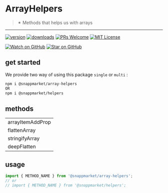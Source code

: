 # ArrayHelpers
> ✴ Methods that helps us with arrays
----

[![version](https://img.shields.io/npm/v/@snappmarket/array-helpers.svg?style=flat-square)](https://www.npmjs.com/package/@snappmarket/array-helpers)
[![downloads](https://img.shields.io/npm/dm/@snappmarket/array-helpers.svg?style=flat-square)](http://www.npmtrends.com/@snappmarket/array-helpers)
[![PRs Welcome](https://img.shields.io/badge/PRs-welcome-brightgreen.svg?style=flat-square)](http://makeapullrequest.com)
[![MIT License](https://img.shields.io/npm/l/@snappmarket/array-helpers.svg?style=flat-square)](https://github.com/snappmarket/frontend-toolbox/tree/master/packages/useDidUpdateEffect/blob/master/LICENSE.md)

[![Watch on GitHub](https://img.shields.io/github/watchers/snappmarket/frontend-toolbox.svg?style=social)](https://github.com/snappmarket/frontend-toolbox/watchers)
[![Star on GitHub](https://img.shields.io/github/stars/snappmarket/frontend-toolbox.svg?style=social)](https://github.com/snappmarket/frontend-toolbox/stargazers)

## get started
We provide two way of using this package `single` or `multi` :
```bash
npm i @snappmarket/array-helpers
OR
npm i @snappmarket/helpers
```

## methods
|        |
| ------ |
| arrayItemAddProp                                                 |
| flattenArray                                                 |
| stringifyArray                                                 |
| deepFlatten                                                 |


## usage
```javascript
import { METHOD_NAME } from '@snappmarket/array-helpers';
// or
// import { METHOD_NAME } from '@snappmarket/helpers';
```
